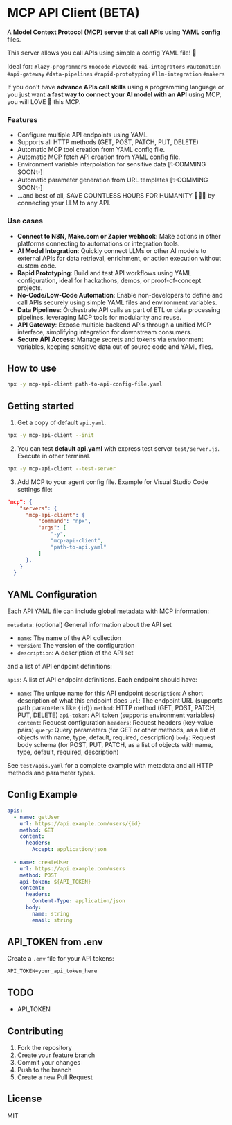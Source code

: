 # MCP API Client (BETA)

A **Model Context Protocol (MCP) server** that **call APIs** using **YAML config** files. 

This server allows you call APIs using simple a config YAML file! 🤩

Ideal for: `#lazy-programmers` `#nocode` `#lowcode` `#ai-integrators` `#automation` `#api-gateway` `#data-pipelines` `#rapid-prototyping` `#llm-integration` `#makers`

If you don't have **advance APIs call skills** using a programming language or you just want  **a fast way to connect your AI model with an API** using MCP, you will LOVE 💖 this MCP.

### Features

- Configure multiple API endpoints using YAML
- Supports all HTTP methods (GET, POST, PATCH, PUT, DELETE)
- Automatic MCP tool creation from YAML config file.
- Automatic MCP fetch API creation from YAML config file.
- Environment variable interpolation for sensitive data [✨COMMING SOON✨]
- Automatic parameter generation from URL templates [✨COMMING SOON✨]
- ...and best of all, SAVE COUNTLESS HOURS FOR HUMANITY 👏😎😉 by connecting your LLM to any API.

### Use cases

- **Connect to N8N, Make.com or Zapier webhook**: Make actions in other platforms connecting to automations or integration tools.   
- **AI Model Integration**: Quickly connect LLMs or other AI models to external APIs for data retrieval, enrichment, or action execution without custom code.
- **Rapid Prototyping**: Build and test API workflows using YAML configuration, ideal for hackathons, demos, or proof-of-concept projects.
- **No-Code/Low-Code Automation**: Enable non-developers to define and call APIs securely using simple YAML files and environment variables.
- **Data Pipelines**: Orchestrate API calls as part of ETL or data processing pipelines, leveraging MCP tools for modularity and reuse.
- **API Gateway**: Expose multiple backend APIs through a unified MCP interface, simplifying integration for downstream consumers.
- **Secure API Access**: Manage secrets and tokens via environment variables, keeping sensitive data out of source code and YAML files.


## How to use

```bash
npx -y mcp-api-client path-to-api-config-file.yaml
```


## Getting started

1. Get a copy of default `api.yaml`.

```bash
npx -y mcp-api-client --init
```

2. You can test **default api.yaml** with express test server `test/server.js`. Execute in other terminal.

```bash
npx -y mcp-api-client --test-server
```

3. Add MCP to your agent config file. Example for Visual Studio Code settings file:

```json
"mcp": {
    "servers": {
      "mcp-api-client": {
          "command": "npx",
          "args": [
              "-y",
              "mcp-api-client",
              "path-to-api.yaml"
          ]
      },
    }
  }

```

## YAML Configuration

Each API YAML file can include global metadata  with MCP information:

`metadata`: (optional) General information about the API set
  - `name`: The name of the API collection
  - `version`: The version of the configuration
  - `description`: A description of the API set

and a list of API endpoint definitions:

`apis`: A list of API endpoint definitions. Each endpoint should have:
  - `name`: The unique name for this API endpoint
    `description`: A short description of what this endpoint does
    `url`: The endpoint URL (supports path parameters like `{id}`)
    `method`: HTTP method (GET, POST, PATCH, PUT, DELETE)
    `api-token`: API token (supports environment variables)
    `content`: Request configuration
      `headers`: Request headers (key-value pairs)
      `query`: Query parameters (for GET or other methods, as a list of objects with name, type, default, required, description)
      `body`: Request body schema (for POST, PUT, PATCH, as a list of objects with name, type, default, required, description)

See `test/apis.yaml` for a complete example with metadata and all HTTP methods and parameter types.


## Config Example


```yaml
apis:
  - name: getUser
    url: https://api.example.com/users/{id}
    method: GET
    content:
      headers:
        Accept: application/json
  
  - name: createUser
    url: https://api.example.com/users
    method: POST
    api-token: ${API_TOKEN}
    content:
      headers:
        Content-Type: application/json
      body:
        name: string
        email: string
```


## API_TOKEN from .env

Create a `.env` file for your API tokens:

```
API_TOKEN=your_api_token_here
```


## TODO

* API_TOKEN

## Contributing

1. Fork the repository
2. Create your feature branch
3. Commit your changes
4. Push to the branch
5. Create a new Pull Request

## License
MIT
